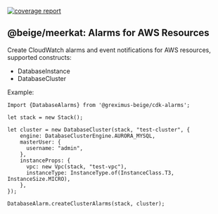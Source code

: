 [![coverage report](https://gitlab.com/greximus-beige/cdk-alarms/badges/master/coverage.svg)](https://gitlab.com/greximus-beige/cdk-alarms/-/commits/master)

## @beige/meerkat: Alarms for AWS Resources

Create CloudWatch alarms and event notifications for AWS resources, supported constructs:

 - DatabaseInstance
 - DatabaseCluster

Example:

```
Import {DatabaseAlarms} from '@greximus-beige/cdk-alarms';

let stack = new Stack();

let cluster = new DatabaseCluster(stack, "test-cluster", {
    engine: DatabaseClusterEngine.AURORA_MYSQL,
    masterUser: {
      username: "admin",
    },
    instanceProps: {
      vpc: new Vpc(stack, "test-vpc"),
      instanceType: InstanceType.of(InstanceClass.T3, InstanceSize.MICRO),
    },
});

DatabaseAlarm.createClusterAlarms(stack, cluster);
```
